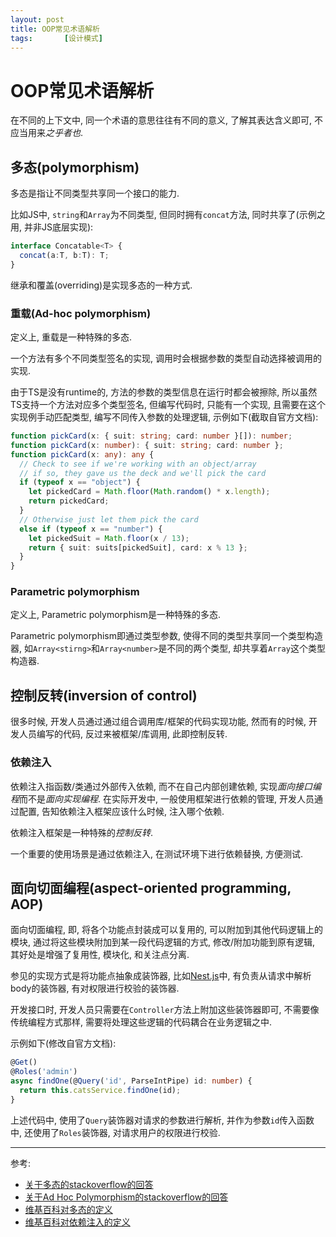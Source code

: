 ```yaml
---
layout: post
title: OOP常见术语解析
tags:       [设计模式]
---
```


# OOP常见术语解析
在不同的上下文中, 同一个术语的意思往往有不同的意义, 了解其表达含义即可, 不应当用来*之乎者也*.

## 多态(polymorphism)
多态是指让不同类型共享同一个接口的能力.

比如JS中, `string`和`Array`为不同类型, 但同时拥有`concat`方法, 同时共享了(示例之用, 并非JS底层实现):
```typescript
interface Concatable<T> {
  concat(a:T, b:T): T;
}
```

继承和覆盖(overriding)是实现多态的一种方式.

### 重载(Ad-hoc polymorphism)
定义上, 重载是一种特殊的多态.

一个方法有多个不同类型签名的实现, 调用时会根据参数的类型自动选择被调用的实现.

由于TS是没有runtime的, 方法的参数的类型信息在运行时都会被擦除, 所以虽然TS支持一个方法对应多个类型签名,
但编写代码时, 只能有一个实现, 且需要在这个实现例手动匹配类型, 编写不同传入参数的处理逻辑, 示例如下(截取自官方文档):
```typescript
function pickCard(x: { suit: string; card: number }[]): number;
function pickCard(x: number): { suit: string; card: number };
function pickCard(x: any): any {
  // Check to see if we're working with an object/array
  // if so, they gave us the deck and we'll pick the card
  if (typeof x == "object") {
    let pickedCard = Math.floor(Math.random() * x.length);
    return pickedCard;
  }
  // Otherwise just let them pick the card
  else if (typeof x == "number") {
    let pickedSuit = Math.floor(x / 13);
    return { suit: suits[pickedSuit], card: x % 13 };
  }
}
```

### Parametric polymorphism
定义上, Parametric polymorphism是一种特殊的多态.

Parametric polymorphism即通过类型参数, 使得不同的类型共享同一个类型构造器, 如`Array<stirng>`和`Array<number>`是不同的两个类型,
却共享着`Array`这个类型构造器.

## 控制反转(inversion of control)
很多时候, 开发人员通过通过组合调用库/框架的代码实现功能, 然而有的时候, 开发人员编写的代码, 反过来被框架/库调用, 此即控制反转.

### 依赖注入
依赖注入指函数/类通过外部传入依赖, 而不在自己内部创建依赖, 实现*面向接口编程*而不是*面向实现编程*.
在实际开发中, 一般使用框架进行依赖的管理, 开发人员通过配置, 告知依赖注入框架应该什么时候, 注入哪个依赖.

依赖注入框架是一种特殊的*控制反转*.

一个重要的使用场景是通过依赖注入, 在测试环境下进行依赖替换, 方便测试.

## 面向切面编程(aspect-oriented programming, AOP)
面向切面编程, 即, 将各个功能点封装成可以复用的, 可以附加到其他代码逻辑上的模块, 通过将这些模块附加到某一段代码逻辑的方式, 
修改/附加功能到原有逻辑, 其好处是增强了复用性, 模块化, 和关注点分离.

参见的实现方式是将功能点抽象成装饰器, 比如[Nest.js](https://nestjs.com/)中, 有负责从请求中解析body的装饰器, 有对权限进行校验的装饰器.

开发接口时, 开发人员只需要在`Controller`方法上附加这些装饰器即可, 不需要像传统编程方式那样, 需要将处理这些逻辑的代码耦合在业务逻辑之中.

示例如下(修改自官方文档):
```typescript
@Get()
@Roles('admin')
async findOne(@Query('id', ParseIntPipe) id: number) {
  return this.catsService.findOne(id);
}
``` 
上述代码中, 使用了`Query`装饰器对请求的参数进行解析, 并作为参数`id`传入函数中, 还使用了`Roles`装饰器, 对请求用户的权限进行校验.

--- 
参考:
- [关于多态的stackoverflow的回答](https://stackoverflow.com/questions/1031273/what-is-polymorphism-what-is-it-for-and-how-is-it-used)
- [关于Ad Hoc Polymorphism的stackoverflow的回答](https://stackoverflow.com/questions/34252739/polymorphism-parametric-polymorphism-ad-hoc-polymorphism#:~:text=Ad%2Dhoc%20polymorphism%20is%20also,which%20method%20will%20be%20invoked.&text=So%2C%20the%20Collection,and%20what%20not.)
- [维基百科对多态的定义](https://www.wikiwand.com/en/Polymorphism_(computer_science))
- [维基百科对依赖注入的定义](https://www.wikiwand.com/en/Dependency_injection#:~:text=Inversion%20of%20control%20(IoC)%20is,is%20the%20template%20method%20pattern.)
